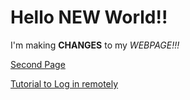 # Hello NEW World!!

I'm making __CHANGES__ to my *WEBPAGE!!!*

[Second Page](https://kjhlee.github.io/cse15l-lab-reports/secondPage.html)


[Tutorial to Log in remotely](https://kjhlee.github.io/cse15l-lab-reports/lab-report-1-week-2.html#remotely-logging-in)

